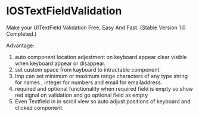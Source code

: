 # IOSTextFieldValidation
Make your UITextField Validation Free, Easy And Fast. (Stable Version 1.0 Completed.)

Advantage:
1. auto component location adjestment on keyboard appear clear visible when keyboard appear or disappear.
2. set custom space from kayboard to intractable component.
3. Imp can set minimum or maximum range characters of any type string for names , integer for numbers and email for emailaddress.
4. required and optional functionality when required field is empty so show red signal on validation and go optional field as empty
5. Even Textfield in in scroll view so auto adjust positions of keyboard and clicked component.
